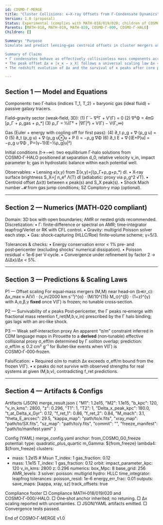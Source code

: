 ```yaml
---
id: COSMO‑Γ‑MERGE
title: "Cluster Collisions: κ–X‑ray Offsets from Γ‑Condensate Dynamics"
Version: 1.0 (proposal)
Status: Experimental (complies with MATH‑018/019/020; children of COSMO‑Γ‑000/‑HALO)
Parents: [MATH‑018, MATH‑019, MATH‑020, COSMO‑Γ‑000, COSMO‑Γ‑HALO]
Children: []

Summary: "Purpose
Simulate and predict lensing–gas centroid offsets in cluster mergers using Γ‑condensates (topological index T) plus collisional baryonic gas. Demonstrate that collisionless behavior of Γ reproduces observed κ–X‑ray separations and their redshift/mass scaling **without particulate CDM**, using the same frozen potential V(Γ) from COSMO‑Γ‑000.

Summary of Claims
• Γ condensates behave as effectively collisionless mass components across cluster‑scale encounters; gas shocks and lags.
• The peak offset Δx ≡ |x_κ − x_X| follows a universal scaling law Δx ≃ 𝔽(M_1,M_2,b,v_in,z; V(Γ)) determined by the Γ halo structure, not by an elastic DM cross‑section.
• The redshift evolution of Δx and the survival of κ peaks after core passage are fixed by the same parameters that set galactic cores (Σ₀ locus in COSMO‑Γ‑HALO)."

---
```


## Section 1 — Model and Equations
Components: two Γ‑halos (indices T_1, T_2) + baryonic gas (ideal fluid) + passive galaxy tracers.

Field–gravity sector (weak‑field, 3D):
(1) Γ̈ − ∇²Γ + V′(Γ) = 0
(2) ∇²Φ = 4πG [ρ_Γ + ρ_gas + ρ_*]
(3) ρ_Γ = ½(Γ̇² + |∇Γ|²) + V(Γ) − V(Γ_∞)

Gas (Euler + energy with cooling off for first pass):
(4) ∂_t ρ_g + ∇·(ρ_g u) = 0
(5) ∂_t (ρ_g u) + ∇·(ρ_g u⊗u + P I) = −ρ_g ∇Φ
(6) ∂_t E + ∇·[(E+P)u] = −ρ_g u·∇Φ  ,  P=(γ−1)(E−½ρ_g|u|²)

Initial conditions (t→−∞): two equilibrium Γ‑halo solutions from COSMO‑Γ‑HALO positioned at separation d_0, relative velocity v_in, impact parameter b; gas in hydrostatic balance within each potential well.

Observables:
• Lensing κ(x,y) from Σ(x,y)=∫(ρ_Γ+ρ_g+ρ_*) dl.
• X‑ray surface brightness S_X∝∫ n_e² Λ(T) dl (adiabatic: proxy via ρ_g^2 √T).
• Centroid offset Δx(t) between κ peak(s) and S_X peak(s).
• Shock Mach number 𝓜 from gas jump conditions; SZ Compton‑y map (optional).

---

## Section 2 — Numerics (MATH‑020 compliant)
Domain: 3D box with open boundaries; AMR or nested grids recommended.
Discretization:
• Γ: finite‑difference or spectral on AMR; time‑integrator leapfrog/Verlet or RK with CFL control.
• Gravity: multigrid Poisson solver each step.
• Gas: shock‑capturing (HLLC/Roe) finite‑volume scheme; γ=5/3.

Tolerances & checks:
• Energy conservation error < 1% pre‑ and post‑pericenter (excluding shocks’ numerical dissipation).
• Poisson residual < 1e‑6 per V‑cycle.
• Convergence under refinement by factor 2 → Δ(Δx)/Δx < 5%.

---

## Section 3 — Predictions & Scaling Laws
P1 — Offset scaling
For equal‑mass mergers (M,M) near head‑on (b≪r_c):
Δx_max ≈ A(V)
· (v_in/2000 km s⁻¹)^{α} · (M/10^{15} M_⊙)^{β} · (1+z)^{γ}
with A,α,β,γ **fixed** once V(Γ) is frozen; no tunable cross‑section.

P2 — Survivability of κ peaks
Post‑pericenter, the Γ peaks re‑emerge with fractional mass retention f_ret(M,b,v_in) prescribed by the Γ halo binding; gas lags with an arc‑like shock.

P3 — Weak self‑interaction proxy
An apparent “σ/m” constraint inferred in CDM language maps in Pirouette to a **derived** (non‑tunable) effective collisional proxy σ_eff/m determined by Γ soliton overlap; prediction: σ_eff/m ≲ 0.2 cm² g⁻¹ for Bullet‑like events when V(Γ) is COSMO‑Γ‑000‑frozen.

Falsification:
• Required σ/m to match Δx exceeds σ_eff/m bound from the frozen V(Γ).
• κ peaks do not survive with observed strengths for real systems at given (M,b,v), contradicting f_ret predictions.

---

## Section 4 — Artifacts & Configs
Artifacts (JSON)
merge_result.json
{
"M1": 1.2e15,
"M2": 1.1e15,
"b_kpc": 120,
"v_in_kms": 2800,
"z": 0.296,
"T1": 1,
"T2": 1,
"Delta_x_peak_kpc": 180.0,
"t_at_Delta_x_Gyr": 0.12,
"f_ret_1": 0.86,
"f_ret_2": 0.84,
"M_mach": 3.1,
"theta_E_arcsec": 29.5,
"kappa_map": "path/to/κ.fits",
"xray_map": "path/to/SX.fits",
"sz_map": "path/to/y.fits",
"commit": "<git>",
"freeze_manifest": "path/to/manifest.yaml"
}

Config (YAML)
merge_config.yaml
anchor: from_COSMO_G0_freeze
potential:
type: quadratic_plus_quartic
m_Gamma: ${from_freeze}
lambda4: ${from_freeze}
clusters:

* mass: 1.2e15  # Msun
  T_index: 1
  gas_fraction: 0.12
* mass: 1.1e15
  T_index: 1
  gas_fraction: 0.12
  orbit:
  impact_parameter_kpc: 120
  v_in_kms: 2800
  z: 0.296
  numerics:
  box_Mpc: 8
  base_grid: 256
  AMR_levels: 3
  solver:
  poisson: multigrid
  hydro: HLLC
  time_integrator: leapfrog
  tolerances:
  poisson_resid: 1e-6
  energy_err_frac: 0.01
  outputs:
  save_maps: [kappa, xray, sz]
  track_offsets: true

Compliance footer
□ Compliance MATH‑018/019/020 and COSMO‑Γ‑000/‑HALO. □ One‑shot anchor inherited; no retuning. □ Δx scaling reported with uncertainties. □ JSON/YAML artifacts emitted. □ Convergence tests passed.

End of COSMO‑Γ‑MERGE v1.0
